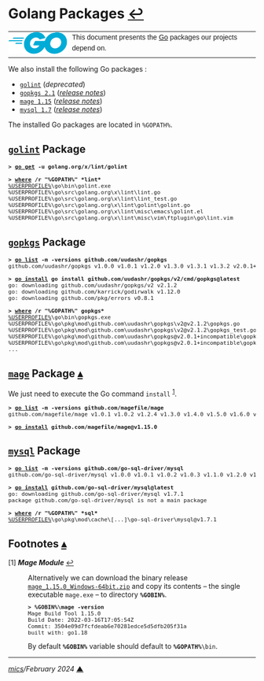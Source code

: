 # <span id="top">Golang Packages</span> <span style="size:25%;"><a href="README.md">↩</a></span>

<table style="font-family:Helvetica,Arial;line-height:1.6;">
  <tr>
  <td style="border:0;padding:0 10px 0 0;min-width:120px;"><a href="https://golang.org/" rel="external"><img style="border:0;" src="./docs/images/go-logo-blue.svg" width="120" alt="Go project"/></a></td>
  <td style="border:0;padding:0;vertical-align:text-top;">This document presents the <a href="https://golang.org/" rel="external">Go</a> packages our projects depend on.
  </td>
  </tr>
</table>

We also install the following Go packages :

- [`golint`][github_golint] (*deprecated*)
- [`gopkgs 2.1`][github_gopkgs] ([*release notes*][github_gopkgs_latest])
- [`mage 1.15`][github_mage] ([*release notes*][github_mage_latest])
- [`mysql 1.7`][github_mysql] ([*release notes*][github_mysql_latest])

The installed Go packages are located in <code>%GOPATH%</code>.

## <span id="golint"><a href="https://github.com/golang/lint"><b><code>golint</code></b></a> Package</span>

<pre style="font-size:80%;">
<b>&gt; <a href="https://golang.org/cmd/go/#hdr-Add_dependencies_to_current_module_and_install_them">go get</a> -u golang.org/x/lint/golint</b>
&nbsp;
<b>&gt; <a href="https://docs.microsoft.com/en-us/windows-server/administration/windows-commands/where_1">where</a> /r "%GOPATH%" *lint*</b>
<a href="https://en.wikipedia.org/wiki/Environment_variable#Default_values">%USERPROFILE%</a>\go\bin\golint.exe
%USERPROFILE%\go\src\golang.org\x\lint\lint.go
%USERPROFILE%\go\src\golang.org\x\lint\lint_test.go
%USERPROFILE%\go\src\golang.org\x\lint\golint\golint.go
%USERPROFILE%\go\src\golang.org\x\lint\misc\emacs\golint.el
%USERPROFILE%\go\src\golang.org\x\lint\misc\vim\ftplugin\go\lint.vim
</pre>

## <span id="gopkgs"><a href="https://github.com/uudashr/gopkgs"><b><code>gopkgs</code></b></a> Package</span>

<pre style="font-size:80%;">
<b>&gt; <a href="https://go.dev/ref/mod#go-list">go list</a> -m -versions github.com/uudashr/gopkgs</b>
github.com/uudashr/gopkgs v1.0.0 v1.0.1 v1.2.0 v1.3.0 v1.3.1 v1.3.2 v2.0.1+incompatible
&nbsp;
<b>&gt; <a href="https://go.dev/ref/mod#go-install">go install</a> go install github.com/uudashr/gopkgs/v2/cmd/gopkgs@latest</b>
go: downloading github.com/uudashr/gopkgs/v2 v2.1.2
go: downloading github.com/karrick/godirwalk v1.12.0
go: downloading github.com/pkg/errors v0.8.1
&nbsp;
<b>&gt; <a href="https://docs.microsoft.com/en-us/windows-server/administration/windows-commands/where_1">where</a> /r "%GOPATH%" gopkgs*</b>
<a href="https://en.wikipedia.org/wiki/Environment_variable#Default_values">%USERPROFILE%</a>\go\bin\gopkgs.exe
%USERPROFILE%\go\pkg\mod\github.com\uudashr\gopkgs\v2@v2.1.2\gopkgs.go
%USERPROFILE%\go\pkg\mod\github.com\uudashr\gopkgs\v2@v2.1.2\gopkgs_test.go
%USERPROFILE%\go\pkg\mod\github.com\uudashr\gopkgs@v2.0.1+incompatible\gopkgs.go
%USERPROFILE%\go\pkg\mod\github.com\uudashr\gopkgs@v2.0.1+incompatible\gopkgs_test.go
...</pre>

## <span id="mage"><a href="https://github.com/magefile/mage"><b><code>mage</code></b></a> Package</span> [**&#x25B4;**](#top)

We just need to execute the Go command `install` <sup id="anchor_01">[1](#footnote_01)</sup>.

<pre style="font-size:80%;">
<b>&gt; <a href="https://go.dev/ref/mod#go-list">go list</a> -m -versions github.com/magefile/mage</b>
github.com/magefile/mage v1.0.1 v1.0.2 v1.2.4 v1.3.0 v1.4.0 v1.5.0 v1.6.0 v1.6.1 v1.6.2 v1.7.0 v1.7.1 v1.8.0 v1.9.0 v1.10.0 v1.11.0 v1.12.0 v1.12.1 v1.13.0 v1.14.0 v1.15.0
&nbsp;
<b>&gt; <a href="https://go.dev/ref/mod#go-install">go install</a> github.com/magefile/mage@v1.15.0</b>
</pre>

## <span id="mysql"><a href="https://github.com/go-sql-driver/mysql"><b><code>mysql</code></b></a> Package</span>

<pre style="font-size:80%;">
<b>&gt; <a href="https://go.dev/ref/mod#go-list">go list</a> -m -versions github.com/go-sql-driver/mysql</b>
github.com/go-sql-driver/mysql v1.0.0 v1.0.1 v1.0.2 v1.0.3 v1.1.0 v1.2.0 v1.3.0 v1.4.0 v1.4.1 v1.5.0 v1.6.0 v1.7.0 v1.7.1
&nbsp;
<b>&gt; <a href="https://go.dev/ref/mod#go-install">go install</a> github.com/go-sql-driver/mysql@latest</b>
go: downloading github.com/go-sql-driver/mysql v1.7.1
package github.com/go-sql-driver/mysql is not a main package
&nbsp;
<b>&gt; <a href="https://docs.microsoft.com/en-us/windows-server/administration/windows-commands/where_1">where</a> /r "%GOPATH%" *sql*</b>
<a href="https://en.wikipedia.org/wiki/Environment_variable#Default_values">%USERPROFILE%</a>\go\pkg\mod\cache\[...]\go-sql-driver\mysql@v1.7.1
</pre>

## <span id="footnotes">Footnotes</span> [**&#x25B4;**](#top)

<span id="footnote_01">[1]</span> ***Mage Module*** [↩](#anchor_01)

<dl><dd>
Alternatively we can download the binary release <a href="https://github.com/magefile/mage/releases/tag/v1.15.0"><code>mage_1.15.0_Windows-64bit.zip</code></a> and copy its contents &ndash; the single executable <code>mage.exe</code> &ndash; to directory <code><b>%GOBIN%</b></code>.
</dd><dd>
<pre style="font-size:80%;">
<b>&gt; %GOBIN%\mage -version</b>
Mage Build Tool 1.15.0
Build Date: 2022-03-16T17:05:54Z
Commit: 3504e09d7fcfdeab6e70281edce5d5dfb205f31a
built with: go1.18
</pre>
</dd>
<dd>
By default <code><b>%GOBIN%</b></code> variable should default to <code><b>%GOPATH%</b>\bin</code>.
</dd></dl>

***

*[mics](https://lampwww.epfl.ch/~michelou/)/February 2024* [**&#9650;**](#top)
<span id="bottom">&nbsp;</span>

<!-- link refs -->

[github_golint]: https://github.com/golang/lint
[github_gopkgs]: https://github.com/uudashr/gopkgs
[github_gopkgs_latest]: https://github.com/uudashr/gopkgs/releases/latest
[github_mage]: https://github.com/magefile/mage
[github_mage_latest]: https://github.com/magefile/mage/releases
[github_mysql]: https://github.com/go-sql-driver/mysql
[github_mysql_latest]: https://github.com/go-sql-driver/mysql/releases/latest
